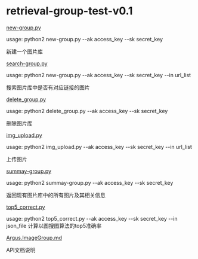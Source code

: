 # retrieval-group-test-v0.1
[new-group.py](./new_group.py)

usage: python2 new-group.py --ak access_key --sk secret_key

新建一个图片库


[search-group.py](./search_group.py)

usage: python2 new-group.py --ak access_key --sk secret_key --in url_list

搜索图片库中是否有对应链接的图片


[delete_group.py](./delete_group.py)

usage: python2 delete_group.py --ak access_key --sk secret_key

删除图片库


[img_upload.py](./img_upload.py)

usage: python2 img_upload.py --ak access_key --sk secret_key --in url_list

上传图片


[summay-group.py](./summary_group.py)

usage: python2 summay-group.py --ak access_key --sk secret_key

返回现有图片库中的所有图片及其相关信息


[top5_correct.py](./top5_correct.py)

usage: python2 top5_correct.py --ak access_key --sk secret_key --in json_file
计算以图搜图算法的top5准确率


[Argus.ImageGroup.md](./Argus.ImageGroup.md)

API文档说明




